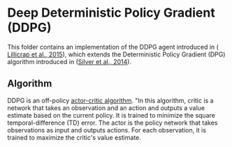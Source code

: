 # Deep Deterministic Policy Gradient (DDPG)

This folder contains an implementation of the DDPG agent introduced in (
[Lillicrap et al., 2015]),
which extends the Deterministic Policy Gradient (DPG) algorithm introduced
in ([Silver et al., 2014]).

## Algorithm

DDPG is an off-policy [actor-critic algorithm]. "In this algorithm, critic is a 
network that takes an observation and an action and outputs a value estimate
based on the current policy. It is trained to minimize the square 
temporal-difference (TD) error. The actor is the policy network that takes
observations as input and outputs actions. For each observation, it is trained
to maximize the critic's value estimate.

[Lillicrap et al., 2015]: https://arxiv.org/abs/1509.02971
[Silver et al., 2014]: http://proceedings.mlr.press/v32/silver14
[actor-critic algorithm]: http://incompleteideas.net/book/RLbook2018.pdf#page=353
